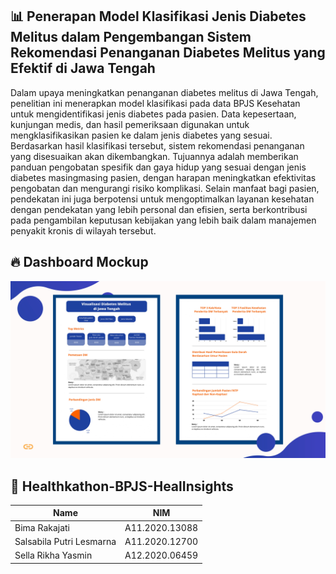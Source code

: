 ## 📊 Penerapan Model Klasifikasi Jenis Diabetes Melitus dalam Pengembangan Sistem Rekomendasi Penanganan Diabetes Melitus yang Efektif di Jawa Tengah
Dalam upaya meningkatkan penanganan diabetes melitus di Jawa Tengah, penelitian ini menerapkan model klasifikasi pada data BPJS Kesehatan untuk mengidentifikasi jenis diabetes pada pasien. Data kepesertaan, kunjungan medis, dan hasil pemeriksaan digunakan untuk mengklasifikasikan pasien ke dalam jenis diabetes yang sesuai. Berdasarkan hasil klasifikasi tersebut, sistem rekomendasi penanganan yang disesuaikan akan dikembangkan. Tujuannya adalah memberikan panduan pengobatan spesifik dan gaya hidup yang sesuai dengan jenis diabetes masingmasing pasien, dengan harapan meningkatkan efektivitas pengobatan dan mengurangi risiko komplikasi. Selain manfaat bagi pasien, pendekatan ini juga berpotensi untuk mengoptimalkan layanan kesehatan dengan pendekatan yang lebih personal dan efisien, serta berkontribusi pada pengambilan keputusan kebijakan yang lebih baik dalam manajemen penyakit kronis di wilayah tersebut.

## 🔥 Dashboard Mockup
![Dashboard Mockup](Images/Mockup.jpg)

## 🌟 Healthkathon-BPJS-HealInsights
|             Name            |      NIM       |
| --------------------------- | -------------- |
| Bima Rakajati               | A11.2020.13088 |
| Salsabila Putri Lesmarna    | A11.2020.12700 |
| Sella Rikha Yasmin          | A12.2020.06459 |